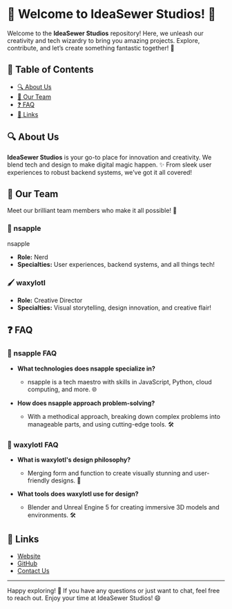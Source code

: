 # 🎉 Welcome to IdeaSewer Studios! 🎉

Welcome to the **IdeaSewer Studios** repository! Here, we unleash our creativity and tech wizardry to bring you amazing projects. Explore, contribute, and let’s create something fantastic together! 🌟

## 📜 Table of Contents

- [🔍 About Us](#about-us)
- [👥 Our Team](#our-team)
- [❓ FAQ](#faq)
- [🔗 Links](#links)

## 🔍 About Us

**IdeaSewer Studios** is your go-to place for innovation and creativity. We blend tech and design to make digital magic happen. ✨ From sleek user experiences to robust backend systems, we’ve got it all covered!

## 👥 Our Team

Meet our brilliant team members who make it all possible! 🤝

### 🎩 nsapple

nsapple
- **Role:** Nerd
- **Specialties:** User experiences, backend systems, and all things tech!

### 🖌️ waxylotl

- **Role:** Creative Director
- **Specialties:** Visual storytelling, design innovation, and creative flair!

## ❓ FAQ

### 🤔 nsapple FAQ

- **What technologies does nsapple specialize in?**
  - nsapple is a tech maestro with skills in JavaScript, Python, cloud computing, and more. 🌐

- **How does nsapple approach problem-solving?**
  - With a methodical approach, breaking down complex problems into manageable parts, and using cutting-edge tools. 🛠️

### 🎨 waxylotl FAQ

- **What is waxylotl's design philosophy?**
  - Merging form and function to create visually stunning and user-friendly designs. 🎨

- **What tools does waxylotl use for design?**
  - Blender and Unreal Engine 5 for creating immersive 3D models and environments. 🛠️

## 🔗 Links

- [Website](https://nsapple.github.io/nsapple)
- [GitHub](https://github.com/nsapple)
- [Contact Us](mailto:ideasewer.studios@gmail.com)

---

Happy exploring! 🚀 If you have any questions or just want to chat, feel free to reach out. Enjoy your time at IdeaSewer Studios! 😄
